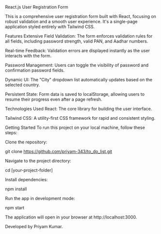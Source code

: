 React.js User Registration Form

This is a comprehensive user registration form built with React, focusing on robust validation and a smooth user experience. It's a single-page application styled entirely with Tailwind CSS.

Features
Extensive Field Validation: The form enforces validation rules for all fields, including password strength, valid PAN, and Aadhar numbers.

Real-time Feedback: Validation errors are displayed instantly as the user interacts with the form.

Password Management: Users can toggle the visibility of password and confirmation password fields.

Dynamic UI: The "City" dropdown list automatically updates based on the selected country.

Persistent State: Form data is saved to localStorage, allowing users to resume their progress even after a page refresh.

Technologies Used
React: The core library for building the user interface.

Tailwind CSS: A utility-first CSS framework for rapid and consistent styling.

Getting Started
To run this project on your local machine, follow these steps:

Clone the repository:

git clone https://github.com/priyam-343/to_do_list.git

Navigate to the project directory:

cd [your-project-folder]

Install dependencies:

npm install

Run the app in development mode:

npm start

The application will open in your browser at http://localhost:3000.

Developed by Priyam Kumar.